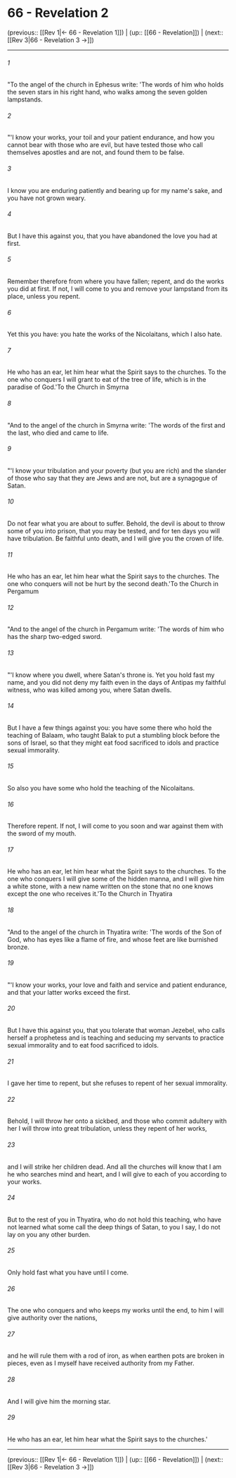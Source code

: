 # 66 - Revelation 2

(previous:: [[Rev 1|← 66 - Revelation 1]]) | (up:: [[66 - Revelation]]) | (next:: [[Rev 3|66 - Revelation 3 →]])

***


###### 1 
"To the angel of the church in Ephesus write: 'The words of him who holds the seven stars in his right hand, who walks among the seven golden lampstands. 

###### 2 
"'I know your works, your toil and your patient endurance, and how you cannot bear with those who are evil, but have tested those who call themselves apostles and are not, and found them to be false. 

###### 3 
I know you are enduring patiently and bearing up for my name's sake, and you have not grown weary. 

###### 4 
But I have this against you, that you have abandoned the love you had at first. 

###### 5 
Remember therefore from where you have fallen; repent, and do the works you did at first. If not, I will come to you and remove your lampstand from its place, unless you repent. 

###### 6 
Yet this you have: you hate the works of the Nicolaitans, which I also hate. 

###### 7 
He who has an ear, let him hear what the Spirit says to the churches. To the one who conquers I will grant to eat of the tree of life, which is in the paradise of God.'To the Church in Smyrna 

###### 8 
"And to the angel of the church in Smyrna write: 'The words of the first and the last, who died and came to life. 

###### 9 
"'I know your tribulation and your poverty (but you are rich) and the slander of those who say that they are Jews and are not, but are a synagogue of Satan. 

###### 10 
Do not fear what you are about to suffer. Behold, the devil is about to throw some of you into prison, that you may be tested, and for ten days you will have tribulation. Be faithful unto death, and I will give you the crown of life. 

###### 11 
He who has an ear, let him hear what the Spirit says to the churches. The one who conquers will not be hurt by the second death.'To the Church in Pergamum 

###### 12 
"And to the angel of the church in Pergamum write: 'The words of him who has the sharp two-edged sword. 

###### 13 
"'I know where you dwell, where Satan's throne is. Yet you hold fast my name, and you did not deny my faith even in the days of Antipas my faithful witness, who was killed among you, where Satan dwells. 

###### 14 
But I have a few things against you: you have some there who hold the teaching of Balaam, who taught Balak to put a stumbling block before the sons of Israel, so that they might eat food sacrificed to idols and practice sexual immorality. 

###### 15 
So also you have some who hold the teaching of the Nicolaitans. 

###### 16 
Therefore repent. If not, I will come to you soon and war against them with the sword of my mouth. 

###### 17 
He who has an ear, let him hear what the Spirit says to the churches. To the one who conquers I will give some of the hidden manna, and I will give him a white stone, with a new name written on the stone that no one knows except the one who receives it.'To the Church in Thyatira 

###### 18 
"And to the angel of the church in Thyatira write: 'The words of the Son of God, who has eyes like a flame of fire, and whose feet are like burnished bronze. 

###### 19 
"'I know your works, your love and faith and service and patient endurance, and that your latter works exceed the first. 

###### 20 
But I have this against you, that you tolerate that woman Jezebel, who calls herself a prophetess and is teaching and seducing my servants to practice sexual immorality and to eat food sacrificed to idols. 

###### 21 
I gave her time to repent, but she refuses to repent of her sexual immorality. 

###### 22 
Behold, I will throw her onto a sickbed, and those who commit adultery with her I will throw into great tribulation, unless they repent of her works, 

###### 23 
and I will strike her children dead. And all the churches will know that I am he who searches mind and heart, and I will give to each of you according to your works. 

###### 24 
But to the rest of you in Thyatira, who do not hold this teaching, who have not learned what some call the deep things of Satan, to you I say, I do not lay on you any other burden. 

###### 25 
Only hold fast what you have until I come. 

###### 26 
The one who conquers and who keeps my works until the end, to him I will give authority over the nations, 

###### 27 
and he will rule them with a rod of iron, as when earthen pots are broken in pieces, even as I myself have received authority from my Father. 

###### 28 
And I will give him the morning star. 

###### 29 
He who has an ear, let him hear what the Spirit says to the churches.'

***

(previous:: [[Rev 1|← 66 - Revelation 1]]) | (up:: [[66 - Revelation]]) | (next:: [[Rev 3|66 - Revelation 3 →]])
